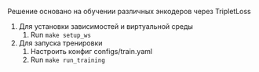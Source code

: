 Решение основано на обучении различных энкодеров через TripletLoss

1. Для установки зависимостей и виртуальной среды
   1. Run `make setup_ws`
1. Для запуска тренировки
   1. Настроить конфиг configs/train.yaml
   1. Run `make run_training`
